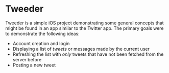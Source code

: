 # Tweeder

Tweeder is a simple iOS project demonstrating some general concepts that might be found in an app similar to the Twitter app. The primary goals were to demonstrate the following ideas:

- Account creation and login
- Displaying a list of _tweets_ or messages made by the current user
- Refreshing the list with *only* tweets that have not been fetched from the server before
- Posting a new tweet
